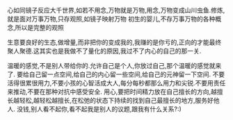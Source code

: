 心如同镜子反应大千世界,如若不用念,万物就是万物,用念,万物变成山川虫鱼.修炼,就是面对万事万物,只存观照,如镜子映射万物
初生的婴儿,不存万事万物的各种概念,所以是完整的观照


生意要良好的生态,做增量,而非把你的变成我的,我赚的是你亏的,正向的才能最终聚人聚德.这其实也是我做不了量化的原因,我过不了内心的自己的那一关.


温暖的感觉,不是别人带给你的.允许自己是个人,你放过自己,那个温暖的感觉就来了.
要给自己留一点空间,给自己的内心留一些空间,给自己的元神留一下空间. 不要活得很累很用力,不要小孩的心智活成大人,每分每秒都那么用力和尖锐.不要用责任来推动,不要在那种对抗中感受安全.
用心,要把时间精力放在自己擅长的方向,越擅长越轻松,越轻松越擅长,在松弛的状态下持续的找到自己最擅长的地方,服务好他人.
没钱,别人看不起你,看不起我是别人的议题,跟我有什么关系?:)